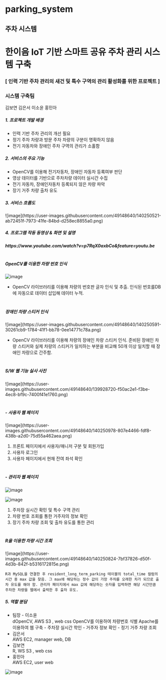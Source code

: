 # parking_system

## 주차 시스템

<h1> 한이음 IoT 기반 스마트 공유 주차 관리 시스템 구축 </h1>
<h3> [ 인력 기반 주차 관리의 새건 및 특수 구역의 관리 활성화를 위한 프로젝트 ] </h3>
<h3> 시스템 구축팀 </h3>
김보연 김은서 이소윤 홍민아

<h5> 1. 프로젝트 개발 배경 </h5>
<ul>
<li> 인력 기반 주차 관리의 개선 필요 </li>
<li> 정기 주차 차량과 방문 주차 차량의 구분이 명확하지 않음 </li> 
<li> 전기 자동차와 장애인 주차 구역의 관리가 소홀함 </li>
</ul>

 <h5> 2. 서비스의 주요 기능 </h5>
<ul>
<li> OpenCV를 이용해 전기자동차, 장애인 자동차 등록여부 판단 </li>
<li> 영상 데이터를 기반으로 주차차량 데이터 실시간 수집 </li>
<li> 전기 자동차, 장애인자동차 등록되지 않은 차량 파악 </li>
<li> 장기 거주 차량 출차 유도 </li>
</ul>

<h5> 3. 서비스 흐름도 </h5>
![image](https://user-images.githubusercontent.com/49148640/140250521-ab72451f-7973-41fe-84bd-d258ec8855a0.png)



<h5> 4. 프로그램 작동 동영상 & 화면 및 설명 </h5>

<h5> https://www.youtube.com/watch?v=p7RqX0axbCo&feature=youtu.be </h5>

#

<h5>OpenCV를 이용한 차량 번호 인식</h5>

![image](https://user-images.githubusercontent.com/49148640/140250567-a75282a9-513d-4c5c-bc7a-ccdbdc89b67c.png)

- OpenCV 라이브러리를 이용해 차량의 번호판 글자 인식 및 추출. 인식된 번호를DB에 자동으로 데이터 삽입해 데이터 누적.

#

<h5>장애인 차량 스티커 인식</h5>
![image](https://user-images.githubusercontent.com/49148640/140250591-30261cb9-1784-41f1-bb78-0ee14771c78a.png)


- OpenCV 라이브러리를 이용해 차량의 장애인 차량 스티커 인식. 준비된 장애인 차량 스티커와 실제 차량의 스티커가 일치하는 부분을 비교해 50개 이상 일치할 때 장애인 차량으로 간주함.

#

<h5>S/W 웹 기능 실사 사진</h5>
![image](https://user-images.githubusercontent.com/49148640/139928720-f50ac2e1-f3be-4ec8-bf9c-7400f41e1760.png)


#

<h5>- 사용자 웹 페이지</h5>
![image](https://user-images.githubusercontent.com/49148640/140250978-807e4466-fdf8-438b-a2d0-75d55a462aea.png)

1. 프론트 페이지에서 사용자/매니저 구분 및 회원가입
2. 사용자 로그인
3. 사용자 페이지에서 현재 잔여 좌석 확인


#
<h5>- 관리자 웹 페이지</h5>

![image](https://user-images.githubusercontent.com/49148640/140250729-b732f8cf-b268-4f97-b273-7a7b5cbaabaf.png)

![image](https://user-images.githubusercontent.com/49148640/140250759-8e1f3985-d7d7-4328-8dff-f02c8dbc7616.png)


1. 주차장 실시간 확민 및 특수 구역 관리
2. 차량 번호 조회를 통한 거주자의 정보 확인
3. 장기 주차 차량 조회 및 출차 유도를 통한 관리
#


<h5>R을 이용한 차량 시간 조회</h5>
![image](https://user-images.githubusercontent.com/49148640/140250824-7bf37826-d50f-4d3b-842f-b5316172815e.png)


    R과 MySQL을 연결한 후 resident_long_term_parking 테이블의 total_time 컬럼의 시간 중 max 값을 찾음. 그 max에 해당하는 정수 값이 가장 주차를 오래한 차가 되므로 출차 유도를 해야 함. 관리자 페이지에서 max 값에 해당하는 숫자를 입력하면 해당 시간만큼 주차한 차량을 웹에서 출력한 후 출차 유도.




<h5> 5. 역할 분담 </h5>

<ul>

 <li> 팀장 -  이소윤 </li>
dOpenCV,  AWS S3 , web css 
OpenCV를 이용하여 차량번호 식별
Apache를 이용하여 웹 구축
- 주차장 실시간 학인
- 거주자 정보 확인
- 정기 거주 차량 조회
 <li> 김은서 </li>
AWS EC2, manager web, DB 
 <li> 김보연 </li>
R,  WS S3 , web css
 <li> 홍민아 </li>
AWS EC2, user web
</ul>


![image](https://user-images.githubusercontent.com/49148640/140272381-f795964a-d04f-4324-a57d-bbf714abd5a3.png)


